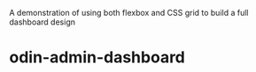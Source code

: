 A demonstration of using both flexbox and CSS grid to build a full dashboard design

# odin-admin-dashboard